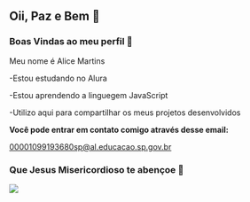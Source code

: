 ## Oii, Paz e Bem 👋

### Boas Vindas ao meu perfil 🤎

Meu nome é Alice Martins

-Estou estudando no Alura

-Estou aprendendo a linguegem JavaScript

-Utilizo aqui para compartilhar os meus projetos desenvolvidos



**Você pode entrar em contato comigo através desse email:**

00001099193680sp@al.educacao.sp.gov.br

### Que Jesus Misericordioso te abençoe 🥰

![](https://media1.tenor.com/m/cnXb14zVXnIAAAAC/jesus-jesus-christ.gif)
